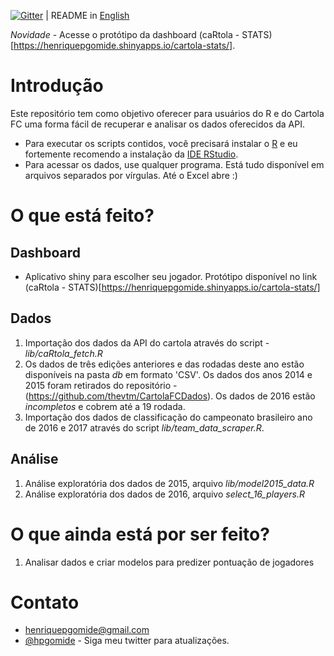 [![Gitter](https://img.shields.io/gitter/room/nwjs/nw.js.svg)](https://gitter.im/caRtola-R/Lobby?utm_source=share-link&utm_medium=link&utm_campaign=share-link) | README in [English](https://github.com/henriquepgomide/caRtola/blob/master/README.en.md)

*Novidade* - Acesse o protótipo da dashboard (caRtola - STATS)[https://henriquepgomide.shinyapps.io/cartola-stats/]. 

# Introdução

Este repositório tem como objetivo oferecer para usuários do R e do Cartola FC uma forma fácil de recuperar e analisar os dados oferecidos da API.

* Para executar os scripts contidos, você precisará instalar o [R](https://www.r-project.org/) e eu fortemente recomendo a instalação da [IDE RStudio](https://www.rstudio.com/products/rstudio/download/). 
* Para acessar os dados, use qualquer programa. Está tudo disponível em arquivos separados por vírgulas. Até o Excel abre :)

# O que está feito?

## Dashboard

* Aplicativo shiny para escolher seu jogador. Protótipo disponível no link (caRtola - STATS)[https://henriquepgomide.shinyapps.io/cartola-stats/]


## Dados

1. Importação dos dados da API do cartola através do script - *lib/caRtola_fetch.R*
2. Os dados de três edições anteriores e das rodadas deste ano estão disponíveis na pasta *db* em formato 'CSV'. Os dados dos anos 2014 e 2015 foram retirados do repositório - (https://github.com/thevtm/CartolaFCDados). Os dados de 2016 estão _incompletos_ e cobrem até a 19 rodada.
3. Importação dos dados de classificação do campeonato brasileiro ano de 2016 e 2017 através do script *lib/team_data_scraper.R*.

## Análise
1. Análise exploratória dos dados de 2015, arquivo *lib/model2015_data.R*
2. Análise exploratória dos dados de 2016, arquivo *select_16_players.R*

# O que ainda está por ser feito?

1. Analisar dados e criar modelos para predizer pontuação de jogadores

# Contato

* henriquepgomide@gmail.com
* [@hpgomide](https://twitter.com/hpgomide) - Siga meu twitter para atualizações.
